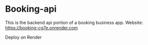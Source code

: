 # Booking-api
This is the backend api portion of a booking business app. 
Website: https://booking-cg7e.onrender.com



Deploy on Render
